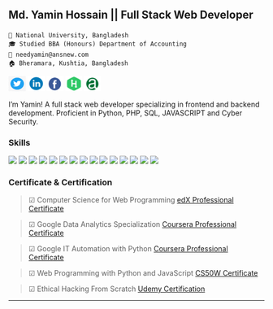 ## Md. Yamin Hossain || Full Stack Web Developer

`🏫 National University, Bangladesh`<br/>
`🎓 Studied BBA (Honours) Department of Accounting`<br/>
`📩 needyamin@ansnew.com`<br/>
`🏠 Bheramara, Kushtia, Bangladesh `<br/>


<a href="https://www.twitter.com/needyamin" target="_blank">
    <img src="img/twitter.png" width="34" height="30" alt="Twitter"/></a> 

<a href="https://linkedin.com/in/needyamin" target="_blank">
    <img src="img/in.png" width="33" height="30" alt="Linkedin"/></a> 

<a href="https://facebook.com/needyaminofficial" target="_blank">
	<img src="img/facebook.png" width="33" height="30" alt="Facebook"/></a> 
	

<a href="https://www.hackerrank.com/needyamin" target="_blank">
	<img src="img/hackerrank.png" width="33" height="30" alt="hackerrank"/></a> 	


<a href="https://www.ansnew.com/" target="_blank">
	<img src="img/ansnew.png" width="33" height="30" alt="ANSNEW"/></a> 	
	
	
I’m Yamin! A full stack web developer specializing in frontend and backend development. Proficient in  Python, PHP, SQL, JAVASCRIPT and Cyber Security.

### Skills

<p>
  <img src="https://img.shields.io/badge/Python 3.9+-★★★★★-306998" />
  <img src="https://img.shields.io/badge/PHP 8.0+-★★★★★-ff7821" />
  <img src="https://img.shields.io/badge/JavaScript-★★★★★-important" />
  <img src="https://img.shields.io/badge/SQL-★★★★★-F29111" />
  <img src="https://img.shields.io/badge/R-★★★★★-R29111" />
  <img src="https://img.shields.io/badge/SQLite 3.37+-★★★★★-S29111" />
  <img src="https://img.shields.io/badge/jQuery 3.6+-★★★★★-00758F" />   
  <img src="https://img.shields.io/badge/BootStrap v5.0+-★★★★★-563d7c" />
  <img src="https://img.shields.io/badge/Flask 2.0+-★★★★★-important" />
  <img src="https://img.shields.io/badge/Django 3.2+-★★★★★-092e20" />
  <img src="https://img.shields.io/badge/HTML5-★★★★★-ff7851" /> 
  <img src="https://img.shields.io/badge/CSS3-★★★★★-44b2fb" /> 
  <img src="https://img.shields.io/badge/SCSS-★★★★★-CD6799" />
  <img src="https://img.shields.io/badge/Git 2.31+-★★★★★-F1502F" />
  <img src="https://img.shields.io/badge/Github-★★★★★-6e5494" />
    
</p>

### Certificate & Certification 
>☑ Computer Science for Web Programming <a href="https://credentials.edx.org/credentials/e2b22effee6c4798a9720b82d8083a36/" target="_blank"> edX Professional Certificate</a>

>☑ Google Data Analytics Specialization <a href="https://www.coursera.org/account/accomplishments/specialization/certificate/LE3U3PBB8U2L" target="_blank"> Coursera Professional Certificate</a>

>☑ Google IT Automation with Python <a href="https://www.coursera.org/account/accomplishments/specialization/certificate/8FHCA46QRUEP" target="_blank"> Coursera Professional Certificate</a>

>☑ Web Programming with Python and JavaScript <a href="https://cs50.harvard.edu/certificates/5297b1cd-74c6-4796-906b-f2d594fb4c74" target="_blank"> CS50W Certificate</a>


>☑ Ethical Hacking From Scratch <a href="https://www.udemy.com/certificate/UC-7413dcc1-3727-4103-84ed-5c56e2df932b/" target="_blank"> Udemy Certification</a>


---------------------------------------------------------------------------------------------------------------------
